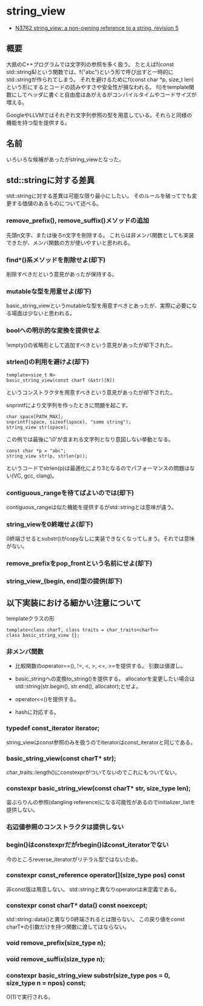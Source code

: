 ﻿# string_view

* [N3762 string_view: a non-owning reference to a string, revision 5](http://www.open-std.org/jtc1/sc22/wg21/docs/papers/2013/n3762.html)

## 概要

大抵のC++プログラムでは文字列の参照を多く扱う。
たとえばf(const std::string&)という関数では、f("abc")という形で呼び出すと一時的にstd::stringが作られてしまう。
それを避けるためにf(const char *p, size_t len)という形にするとコードの読みやすさや安全性が損なわれる。
f()をtemplate関数にしてヘッダに書くと自由度はあがえるがコンパイルタイムやコードサイズが増える。

GoogleやLLVMではそれぞれ文字列参照の型を用意している。それらと同様の機能を持つ型を提供する。

## 名前

いろいろな候補があったがstring_viewとなった。

## std::stringに対する差異

std::stringに対する差異は可能な限り最小にしたい。
そのルールを破ってでも変更する価値のあるものについて述べる。

### remove_prefix(), remove_suffix()メソッドの追加

先頭n文字、または後ろn文字を削除する。
これらは非メンバ関数としても実装できたが、メンバ関数の方が使いやすいと思われる。

### find*()系メソッドを削除せよ(却下)

削除すべきだという意見があったが保持する。

### mutableな型を用意せよ(却下)

basic_string_view<char>というmutableな型を用意すべきとあったが、実際に必要になる場面は少ないと思われる。

### boolへの明示的な変換を提供せよ

!empty()の省略形として追加すべきという意見があったが却下された。

### strlen()の利用を避けよ(却下)

    template<size_t N>
    basic_string_view(const charT (&str)[N])

というコンストラクタを用意すべきという意見があったが却下された。

snprintfにより文字列を作ったときに問題を起こす。

    char space[PATH_MAX];
    snprintf(space, sizeof(space), "some string");
    string_view str(space);

この例では最後に'\0'が含まれる文字列となり意図しない挙動となる。

    const char *p = "abc";
    string_view str(p, strlen(p));

というコードでstrlen(p)は最適化により3となるのでパフォーマンスの問題はない(VC, gcc, clang)。

### contiguous_range<charT>を待てばよいのでは(却下)

contiguous_range<charT>は似た機能を提供するがstd::stringとは意味が違う。

### string_viewを0終端せよ(却下)

0終端させるとsubstr()がcopyなしに実装できなくなってしまう。それでは意味がない。

### remove_prefixをpop_frontという名前にせよ(却下)

### string_view_(begin, end)型の提供(却下)


## 以下実装における細かい注意について

templateクラスの形

    template<class charT, class traits = char_traits<charT>>
    class basic_string_view {};

### 非メンバ関数

* 比較関数のoperator==(), !=, <, >, <=, >=を提供する。
引数は値渡し。

* basic_stringへの変換to_string()を提供する。
  allocatorを変更したい場合はstd::string(str.begin(), str.end(), allocator);とせよ。
* operator<<()を提供する。
* hashに対応する。

### typedef const_iterator iterator;

string_viewはconst参照のみを扱うのでiteratorはconst_iteratorと同じである。

### basic_string_view(const charT* str);

char_traits::length()にconstexprがついてないのでこれにもついてない。

### constexpr basic_string_view(const charT* str, size_type len);

宙ぶらりんの参照(dangling reference)になる可能性があるのでinitializer_listを提供しない。

### 右辺値参照のコンストラクタは提供しない

### begin()はconstexprだがrbegin()はconst_iteratorでない

今のところreverse_iteratorがリテラル型ではないため。

### constexpr const_reference operator[](size_type pos) const

非const版は用意しない。
std::stringと異なりoperator[](size())は未定義である。

### constexpr const charT* data() const noexcept;

std::string::data()と異なり0終端されるとは限らない。
この戻り値をconst charT*の引数だけを持つ関数に渡してはならない。

### void remove_prefix(size_type n);
### void remove_suffix(size_type n);
### constexpr basic_string_view substr(size_type pos = 0, size_type n = npos) const;

O(1)で実行される。
